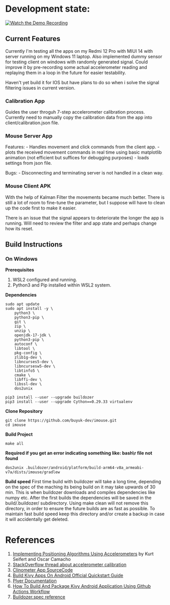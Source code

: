 # Development state:

[![Watch the Demo Recording](https://img.youtube.com/vi/b-4CgelNyL0/hqdefault.jpg)](https://www.youtube.com/embed/b-4CgelNyL0)

## Current Features

Currently I'm testing all the apps on my Redmi 12 Pro with MIUI 14 with server running on my Windows 11 laptop.
Also implemented dummy sensor for testing client on windows with randomly generated signal.
Could improve it by pre-recording some actual accelerometer reading and replaying them in a loop in the future for easier testability.

Haven't yet build it for IOS but have plans to do so when i solve the signal filtering issues in current version.

### Calibration App

Guides the user throguh 7-step accelerometer calibration process.
Currently need to manually copy the calibration data from the app into client/calibration.json file.

### Mouse Server App

Features:
    - Handles movement and click commands from the client app.
    - plots the received movement commands in real time using basic matplotlib animation (not efficient but suffices for debugging purposes)
    - loads settings from json file.

Bugs:
    - Disconnecting and terminating server is not handled in a clean way.


### Mouse Client APK

With the help of Kalman Filter the movements became much better. There is still a lot of room to fine-tune the parameter, but I suppose
will have to clean up the code first to make it easier.

There is an issue that the signal appears to deteriorate the longer the app is running. Will need to review the filter and app state and perhaps change how its reset.


## Build Instructions

### On Windows

**Prerequisites**

1. WSL2 configured and running.
2. Python3 and Pip installed within WSL2 system.

**Dependencies**

    sudo apt update
    sudo apt install -y \
        python3 \
        python3-pip \
        git \
        zip \
        unzip \
        openjdk-17-jdk \
        python3-pip \
        autoconf \
        libtool \
        pkg-config \
        zlib1g-dev \
        libncurses5-dev \
        libncursesw5-dev \
        libtinfo5 \
        cmake \
        libffi-dev \
        libssl-dev \
        dos2unix

    pip3 install --user --upgrade buildozer
    pip3 install --user --upgrade Cython==0.29.33 virtualenv

**Clone Repository**

    git clone https://github.com/buyuk-dev/imouse.git
    cd imouse

**Build Project**

    make all

**Required if you get an error indicating something like: bash\r file not found**

    dos2unix .buildozer/android/platform/build-arm64-v8a_armeabi-v7a/dists/imouse/gradlew

**Build speed**
First time build with buildozer will take a long time, depending on the spec of the maching its being build on it may take upwards of 30 min.
This is when buildozer downloads and compiles dependencies like numpy etc. After the first builds the dependencies will be saved in the build/.buildozer/ subdirectory. Using make clean will not remove this directory, in order to ensure the future builds are as fast as possible. To maintain fast build speed keep this directory and/or create a backup in case it will accidentally get deleted.

# References

1. [Implementing Positioning Algorithms Using Accelerometers](https://www.nxp.com/docs/en/application-note/AN3397.pdf) by Kurt Seifert and Oscar Camacho
2. [StackOverflow thread about accelerometer calibration](https://stackoverflow.com/questions/43364006/android-accelerometer-calibration)
3. [Clinometer App SourceCode](https://github.com/BasicAirData/Clinometer/blob/master/app/src/main/java/eu/basicairdata/clinometer/CalibrationActivity.java)
4. [Build Kivy Apps On Android Official Quickstart Guide](https://buildozer.readthedocs.io/en/latest/quickstart.html)
5. [Plyer Documentation](https://plyer.readthedocs.io/en/latest/api.html)
6. [How To Build And Package Kivy Android Application Using Github Actions Workflow](https://middlewaretechnologies.in/2023/07/how-to-build-and-package-kivy-android-application-using-github-actions-workflow.html)
7. [Buildozer.spec reference](https://buildozer.readthedocs.io/en/latest/specifications.html)
